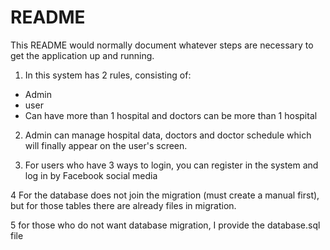 # README

This README would normally document whatever steps are necessary to get the
application up and running.

1. In this system has 2 rules, consisting of:
- Admin
- user
- Can have more than 1 hospital and doctors can be more than 1 hospital

2. Admin can manage hospital data, doctors and doctor schedule which will finally appear on the user's screen.

3. For users who have 3 ways to login, you can register in the system and log in by Facebook social media

4 For the database does not join the migration (must create a manual first), but for those tables there are already files in migration.

5 for those who do not want database migration, I provide the database.sql file